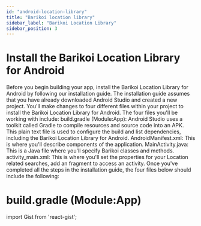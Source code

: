 ```yaml
---
id: "android-location-library"
title: "Barikoi location library"
sidebar_label: "Barikoi Location Library"
sidebar_position: 3
---
```


<head>
  <title>Barikoi Documentation</title>
</head>


# Install the Barikoi Location Library for Android

Before you begin building your app, install the Barikoi Location Library for Android by following our installation guide. The installation guide assumes that you have already downloaded Android Studio and created a new project. You'll make changes to four different files within your project to install the Barikoi Location Library for Android. The four files you'll be working with include: build.gradle (Module:App): Android Studio uses a toolkit called Gradle to compile resources and source code into an APK. This plain text file is used to configure the build and list dependencies, including the Barikoi Location Library for Android. AndroidManifest.xml: This is where you'll describe components of the application. MainActivity.java: This is a Java file where you'll specify Barikoi classes and methods. activity_main.xml: This is where you'll set the properties for your Location related searches, add an fragment to access an activity. Once you've completed all the steps in the installation guide, the four files below should include the following:

# build.gradle (Module:App)

import Gist from 'react-gist';

<Gist id="91c9b50d3c7ec655d5cc35e01771ee39"/>
